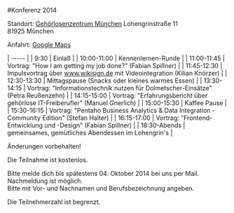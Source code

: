#Konferenz 2014

Standort: 
[Gehörlosenzentrum München][1]
Lohengrinstraße 11  
81925 München

Anfahrt: [Google Maps][2]


| ----- |
| 9:30        |  Einlaß |
| 10:00-11:00 |  Kennenlernen-Runde |
| 11:00-11:45 |  Vortrag: "How I am getting my job done?" (Fabian Spillner) |
| 11:45-12:30 |  Impulsvortrag über www.wikisign.de mit Videointegration (Kilian Knörzer) |
| 12:30-13:30 |  Mittagspause (Snacks oder kleines warmes Essen) |
| 13:30-14:15 |  Vortrag: "Informationstechnik nutzen für Dolmetscher-Einsätze" (Petra Reußenzehn) |
| 14:15-15:00 |  Vortrag: "Erfahrungsbericht über gehörlose IT-Freiberufler" (Manuel Gnerlich) |
| 15:00-15:30 |  Kaffee Pause |
| 15:30-16:15 |  Vortrag: "Pentaho Business Analytics &amp; Data Integration - Community Edition" (Stefan Halter) |
| 16:15-17:00 |  Vortrag: "Frontend-Entwicklung und -Design" (Fabian Spillner) |
| 18:30-Abends |  gemeinsames, gemütliches Abendessen im Lohengrin's |

Änderungen vorbehalten!


Die Teilnahme ist kostenlos.

Bitte melde dich bis spätestens 04. Oktober 2014 bei uns per Mail. Nachmeldung ist möglich.  
Bitte mit Vor- und Nachnamen und Berufsbezeichnung angeben.   

Die Teilnehmerzahl ist begrenzt.



[1]: http://www.gmu.de
[2]: https://www.google.de/maps/place/Lohengrinstra%C3%9Fe+11,+81925+M%C3%BCnchen/@48.1637383,11.6239038,17z/data=!3m1!4b1!4m2!3m1!1s0x479e7504bff6ec57:0xb9ba6c40d47bcee7
